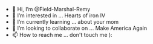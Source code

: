 - 👋 Hi, I’m @Field-Marshal-Remy
- 👀 I’m interested in ... Hearts of iron IV
- 🌱 I’m currently learning ... about your mom
- 💞️ I’m looking to collaborate on ... Make America Again
- 📫 How to reach me ... don't touch me ):

<!---
Field-Marshal-Remy/Field-Marshal-Remy is a ✨ special ✨ repository because its `README.md` (this file) appears on your GitHub profile.
You can click the Preview link to take a look at your changes.
--->
